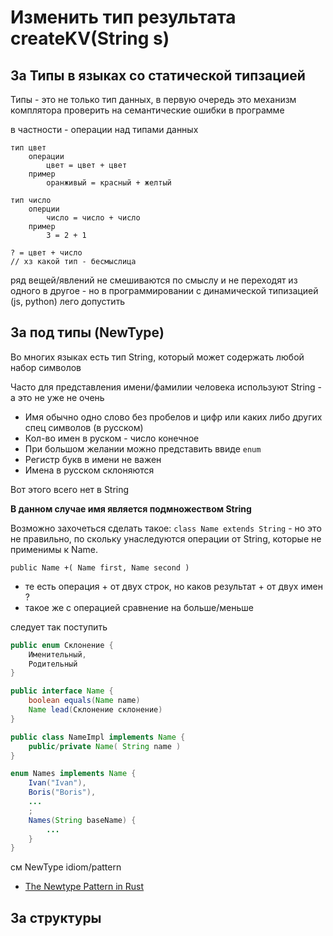 Изменить тип результата createKV(String s)
=========================================

За Типы в языках со статической типзацией
------------------------------------------ 

Типы - это не только тип данных, в первую очередь это механизм комплятора проверить на семантические ошибки в программе

в частности - операции над типами данных

    тип цвет
        операции
            цвет = цвет + цвет
        пример
            оранживый = красный + желтый

    тип число
        оперции
            число = число + число
        пример
            3 = 2 + 1

    ? = цвет + число
    // хз какой тип - бесмыслица

ряд вещей/явлений не смешиваются по смыслу и не переходят из одного в другое - но в программировании с динамической типизацией (js, python) лего допустить

За под типы (NewType)
-----------------------------

Во многих языках есть тип String, который может содержать любой набор символов

Часто для представления имени/фамилии человека используют String - а это не уже не очень

- Имя обычно одно слово без пробелов и цифр или каких либо других спец символов (в русском)
- Кол-во имен в руском - число конечное
- При большом желании можно представить ввиде `enum`
- Регистр букв в имени не важен
- Имена в русском склоняются 

Вот этого всего нет в String

**В данном случае имя является подмножеством String**

Возможно захочеться сделать такое: `class Name extends String` - но это не правильно, по скольку унаследуются операции от String, которые не применимы к Name.

    public Name +( Name first, Name second )

- те есть операция + от двух строк, но каков результат + от двух имен ?
- такое же с операцией сравнение на больше/меньше

следует так поступить

```java
public enum Склонение {
    Именительный,
    Родительный
}

public interface Name {
    boolean equals(Name name)
    Name lead(Склонение склонение)
}

public class NameImpl implements Name {
    public/private Name( String name )
}

enum Names implements Name {
    Ivan("Ivan"),
    Boris("Boris"),
    ...
    ;
    Names(String baseName) {
        ...
    }
}
```

см NewType idiom/pattern
- [The Newtype Pattern in Rust](https://www.worthe-it.co.za/blog/2020-10-31-newtype-pattern-in-rust.html)

За структуры
-----------------------------

